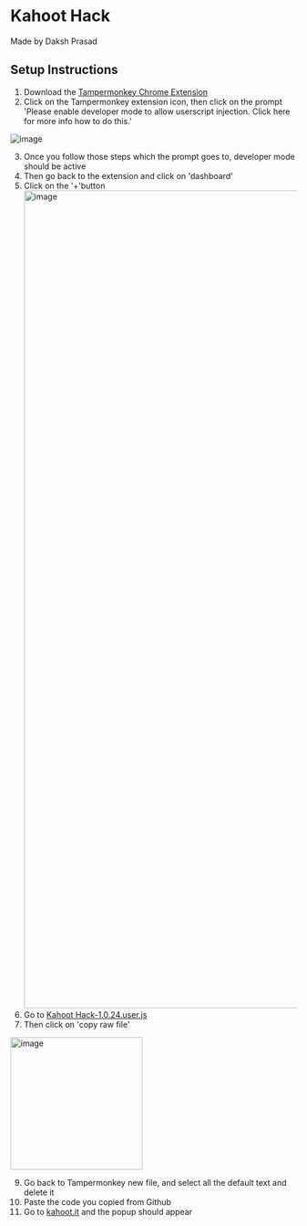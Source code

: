 # Kahoot Hack
Made by Daksh Prasad

## Setup Instructions
1. Download the [Tampermonkey Chrome Extension](https://chromewebstore.google.com/detail/tampermonkey/dhdgffkkebhmkfjojejmpbldmpobfkfo)
2. Click on the Tampermonkey extension icon, then click on the prompt 'Please enable developer mode to allow userscript injection. Click here for more info how to do this.'

![image](https://github.com/user-attachments/assets/c1075c78-7eed-47a6-a457-58df549451e8)

3. Once you follow those steps which the prompt goes to, developer mode should be active
4. Then go back to the extension and click on 'dashboard'
5. Click on the '+'button <img width="1432" alt="image" src="https://github.com/user-attachments/assets/280a88b1-200c-4c00-89bd-10de183ed53e">
6. Go to [Kahoot Hack-1.0.24.user.js](https://github.com/Daksh-Prasad/kahoot-hack/blob/main/Kahoot%20Hack-1.0.24.user.js)
7. Then click on 'copy raw file'

<img width="232" alt="image" src="https://github.com/user-attachments/assets/df3d6783-52a3-4f60-bc21-2764e54cf749">

9. Go back to Tampermonkey new file, and select all the default text and delete it
10. Paste the code you copied from Github
11. Go to [kahoot.it](https://kahoot.it/) and the popup should appear
